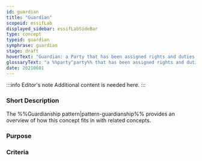 ```yaml
---
id: guardian
title: "Guardian"
scopeid: essifLab
displayed_sidebar: essifLabSideBar
type: concept
typeid: guardian
symphrase: guardian
stage: draft
hoverText: "Guardian: a Party that has been assigned rights and duties in a Guardianship Arrangement for the purpose of caring for and/or protecting/guarding/defending the Entity that is the Dependent in that Guardianship Arrangement."
glossaryText: "a %%party^party%% that has been assigned rights and duties in a %%Guardianship Arrangement^guardianship-arrangement%% for the purpose of caring for and/or protecting/guarding/defending the %%entity^entity%% that is the %%dependent^dependent%% in that Guardianship Arrangement."
date: 20210601
---
```


:::info Editor's note
Additional content is needed here.
:::

### Short Description

The %%Guardianship pattern|pattern-guardianship%% provides an overview of how this concept fits in with related concepts.

### Purpose

### Criteria
